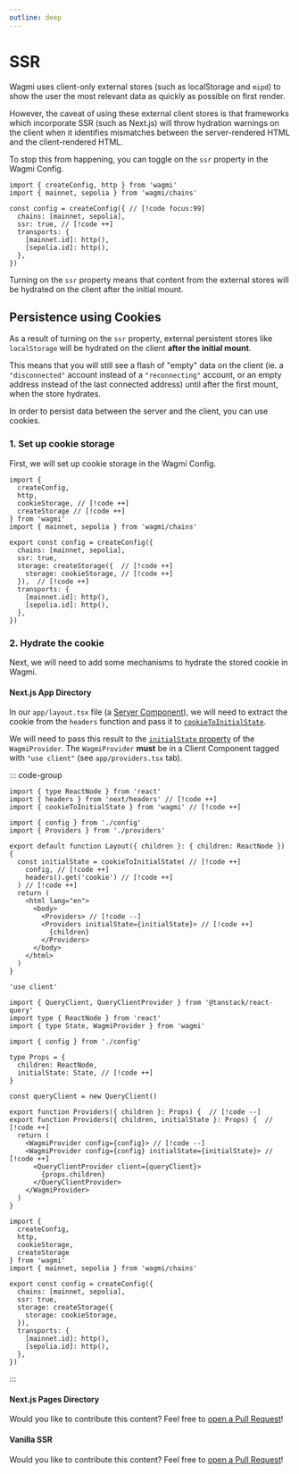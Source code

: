```yaml
---
outline: deep
---
```


# SSR

Wagmi uses client-only external stores (such as localStorage and `mipd`) to show the user the most relevant data as quickly as possible on first render.

However, the caveat of using these external client stores is that frameworks which incorporate SSR (such as Next.js) will throw hydration warnings on the client when it identifies mismatches between the server-rendered HTML and the client-rendered HTML.

To stop this from happening, you can toggle on the `ssr` property in the Wagmi Config.

```tsx
import { createConfig, http } from 'wagmi'
import { mainnet, sepolia } from 'wagmi/chains'

const config = createConfig({ // [!code focus:99]
  chains: [mainnet, sepolia],
  ssr: true, // [!code ++]
  transports: {
    [mainnet.id]: http(),
    [sepolia.id]: http(),
  },
})
```

Turning on the `ssr` property means that content from the external stores will be hydrated on the client after the initial mount.

## Persistence using Cookies

As a result of turning on the `ssr` property, external persistent stores like `localStorage` will be hydrated on the client **after the initial mount**.

This means that you will still see a flash of "empty" data on the client (ie. a `"disconnected"` account instead of a `"reconnecting"` account, or an empty address instead of the last connected address) until after the first mount, when the store hydrates.

In order to persist data between the server and the client, you can use cookies.

### 1. Set up cookie storage

First, we will set up cookie storage in the Wagmi Config.

```tsx
import { 
  createConfig, 
  http, 
  cookieStorage, // [!code ++]
  createStorage // [!code ++]
} from 'wagmi'
import { mainnet, sepolia } from 'wagmi/chains'

export const config = createConfig({
  chains: [mainnet, sepolia],
  ssr: true,
  storage: createStorage({  // [!code ++]
    storage: cookieStorage, // [!code ++]
  }),  // [!code ++]
  transports: {
    [mainnet.id]: http(),
    [sepolia.id]: http(),
  },
})
```

### 2. Hydrate the cookie

Next, we will need to add some mechanisms to hydrate the stored cookie in Wagmi.

#### Next.js App Directory

In our `app/layout.tsx` file (a [Server Component](https://nextjs.org/docs/app/building-your-application/rendering/server-components)), we will need to extract the cookie from the `headers` function and pass it to [`cookieToInitialState`](/react/api/utilities/cookieToInitialState). 

We will need to pass this result to the [`initialState` property](/react/api/WagmiProvider#initialstate) of the `WagmiProvider`. The `WagmiProvider` **must** be in a Client Component tagged with `"use client"` (see `app/providers.tsx` tab).

::: code-group
```tsx [app/layout.tsx]
import { type ReactNode } from 'react'
import { headers } from 'next/headers' // [!code ++]
import { cookieToInitialState } from 'wagmi' // [!code ++]

import { config } from './config'
import { Providers } from './providers'

export default function Layout({ children }: { children: ReactNode }) {
  const initialState = cookieToInitialState( // [!code ++]
    config, // [!code ++]
    headers().get('cookie') // [!code ++]
  ) // [!code ++]
  return (
    <html lang="en">
      <body>
        <Providers> // [!code --]
        <Providers initialState={initialState}> // [!code ++]
          {children}
        </Providers>
      </body>
    </html>
  )
}

```

```tsx [app/providers.tsx]
'use client'

import { QueryClient, QueryClientProvider } from '@tanstack/react-query'
import type { ReactNode } from 'react'
import { type State, WagmiProvider } from 'wagmi'

import { config } from './config'

type Props = {
  children: ReactNode,
  initialState: State, // [!code ++]
}

const queryClient = new QueryClient()

export function Providers({ children }: Props) {  // [!code --]
export function Providers({ children, initialState }: Props) {  // [!code ++]
  return (
    <WagmiProvider config={config}> // [!code --]
    <WagmiProvider config={config} initialState={initialState}> // [!code ++]
      <QueryClientProvider client={queryClient}>
        {props.children}
      </QueryClientProvider>
    </WagmiProvider>
  )
}

```

```tsx [app/config.ts]
import { 
  createConfig, 
  http, 
  cookieStorage,
  createStorage 
} from 'wagmi'
import { mainnet, sepolia } from 'wagmi/chains'

export const config = createConfig({
  chains: [mainnet, sepolia],
  ssr: true,
  storage: createStorage({  
    storage: cookieStorage, 
  }),  
  transports: {
    [mainnet.id]: http(),
    [sepolia.id]: http(),
  },
})
```
:::

#### Next.js Pages Directory

Would you like to contribute this content? Feel free to [open a Pull Request](https://github.com/wevm/wagmi/pulls)!
<!-- TODO -->

#### Vanilla SSR

Would you like to contribute this content? Feel free to [open a Pull Request](https://github.com/wevm/wagmi/pulls)!
<!-- TODO -->

